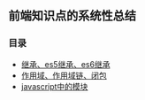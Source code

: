 ## 前端知识点的系统性总结

### 目录
- <a href="https://github.com/qqqiangqiang/review/tree/master/extend">继承、es5继承、es6继承</a>
- <a href="https://github.com/qqqiangqiang/review/tree/master/base/scope">作用域、作用域链、闭包</a>
- <a href="https://github.com/qqqiangqiang/review/tree/master/base/module">javascript中的模块</a>